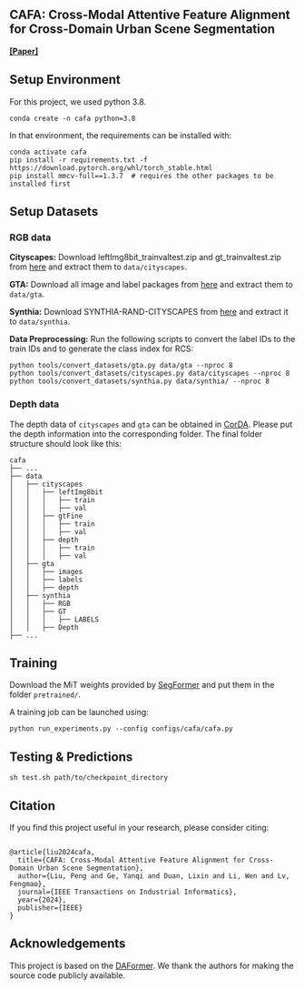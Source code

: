 ## CAFA: Cross-Modal Attentive Feature Alignment for Cross-Domain Urban Scene Segmentation

**[[Paper]](https://ieeexplore.ieee.org/document/10599537)**


## Setup Environment

For this project, we used python 3.8.

```shell
conda create -n cafa python=3.8
```

In that environment, the requirements can be installed with:

```shell
conda activate cafa
pip install -r requirements.txt -f https://download.pytorch.org/whl/torch_stable.html
pip install mmcv-full==1.3.7  # requires the other packages to be installed first
```

## Setup Datasets 

### RGB data

**Cityscapes:** Download leftImg8bit_trainvaltest.zip and
gt_trainvaltest.zip from [here](https://www.cityscapes-dataset.com/downloads/)
and extract them to `data/cityscapes`.

**GTA:** Download all image and label packages from
[here](https://download.visinf.tu-darmstadt.de/data/from_games/) and extract
them to `data/gta`.

**Synthia:** Download SYNTHIA-RAND-CITYSCAPES from
[here](http://synthia-dataset.net/downloads/) and extract it to `data/synthia`.

**Data Preprocessing:** Run the following scripts to convert the label IDs to the
train IDs and to generate the class index for RCS:

```shell
python tools/convert_datasets/gta.py data/gta --nproc 8
python tools/convert_datasets/cityscapes.py data/cityscapes --nproc 8
python tools/convert_datasets/synthia.py data/synthia/ --nproc 8
```

### Depth data

The depth data of `cityscapes` and `gta` can be obtained in [CorDA](https://github.com/qinenergy/corda). Please put the depth information into the corresponding folder.
The final folder structure should look like this:

```none
cafa
├── ...
├── data
│   ├── cityscapes
│   │   ├── leftImg8bit
│   │   │   ├── train
│   │   │   ├── val
│   │   ├── gtFine
│   │   │   ├── train
│   │   │   ├── val
│   │   ├── depth
│   │   │   ├── train
│   │   │   ├── val
│   ├── gta
│   │   ├── images
│   │   ├── labels
│   │   ├── depth
│   ├── synthia
│   │   ├── RGB
│   │   ├── GT
│   │   │   ├── LABELS
│   │   ├── Depth
├── ...
```


## Training
Download the MiT weights provided by [SegFormer](https://github.com/NVlabs/SegFormer?tab=readme-ov-file#training) and put them in the folder `pretrained/`.

A training job can be launched using:

```shell
python run_experiments.py --config configs/cafa/cafa.py
```

## Testing & Predictions

```shell
sh test.sh path/to/checkpoint_directory
```

## Citation

If you find this project useful in your research, please consider citing:

```

@article{liu2024cafa,
  title={CAFA: Cross-Modal Attentive Feature Alignment for Cross-Domain Urban Scene Segmentation},
  author={Liu, Peng and Ge, Yanqi and Duan, Lixin and Li, Wen and Lv, Fengmao},
  journal={IEEE Transactions on Industrial Informatics},
  year={2024},
  publisher={IEEE}
}
```


## Acknowledgements

This project is based on the [DAFormer](https://github.com/lhoyer/DAFormer). We thank the
authors for making the source code publicly available.
